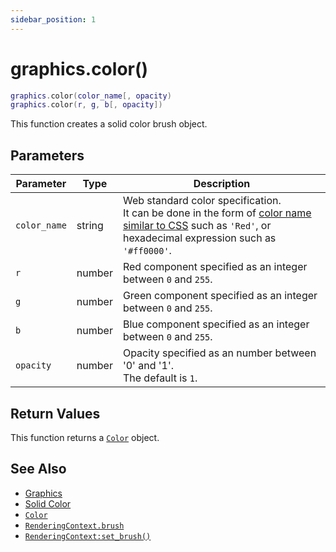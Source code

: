 ```yaml
---
sidebar_position: 1
---
```


# graphics.color()
```lua
graphics.color(color_name[, opacity)
graphics.color(r, g, b[, opacity])
```
This function creates a solid color brush object.


## Parameters
|Parameter|Type|Description|
|-|-|-|
|`color_name`|string|Web standard color specification.<br/>It can be done in the form of [color name similar to CSS](https://www.w3.org/wiki/CSS/Properties/color/keywords) such as `'Red'`, or hexadecimal expression such as `'#ff0000'`.
|`r`|number|Red component specified as an integer between `0` and `255`.
|`g`|number|Green component specified as an integer between `0` and `255`.
|`b`|number|Blue component specified as an integer between `0` and `255`.
|`opacity`|number|Opacity specified as an number between '0' and '1'.<br/>The default is `1`.


## Return Values
This function returns a [`Color`](/libs/graphics/Color) object.

## See Also
- [Graphics](/guide/graphics)
- [Solid Color](/guide/graphics#solid-color)
- [`Color`](/libs/graphics/Color)
- [`RenderingContext.brush`](/libs/graphics/RenderingContext/RenderingContext_brush)
- [`RenderingContext:set_brush()`](/libs/graphics/RenderingContext/RenderingContext-set_brush)
